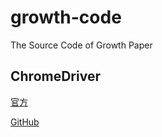 # growth-code
The Source Code of Growth Paper


ChromeDriver
---

[官方](https://sites.google.com/a/chromium.org/chromedriver/)

[GitHub](https://github.com/phodal-archive/chromedriver)